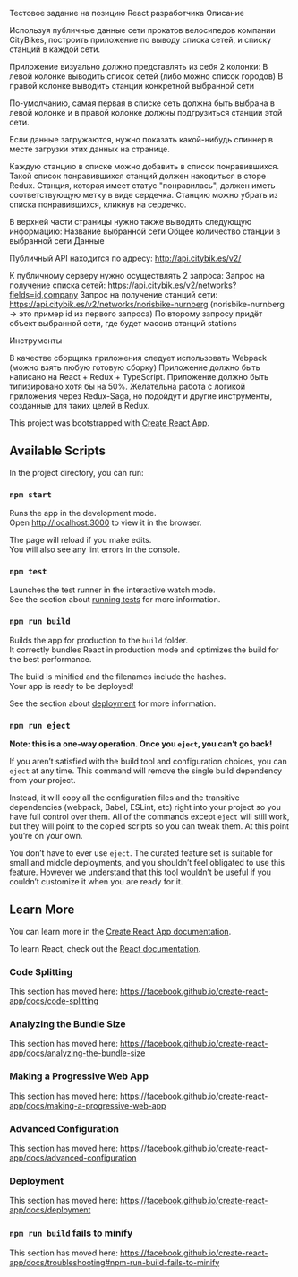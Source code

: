 Тестовое задание на позицию React разработчика
Описание

Используя публичные данные сети прокатов велосипедов компании CityBikes, построить приложение по выводу списка сетей, и списку станций в каждой сети.

Приложение визуально должно представлять из себя 2 колонки:
В левой колонке выводить список сетей (либо можно список городов)
В правой колонке выводить станции конкретной выбранной сети

По-умолчанию, самая первая в списке сеть должна быть выбрана в левой колонке и в правой колонке должны подгрузиться станции этой сети.

Если данные загружаются, нужно показать какой-нибудь спиннер в месте загрузки этих данных на странице.

Каждую станцию в списке можно добавить в список понравившихся. Такой список понравившихся станций должен находиться в сторе Redux. Станция, которая имеет статус "понравилась", должен иметь соответствующую метку в виде сердечка. Станцию можно убрать из списка понравившихся, кликнув на сердечко.

В верхней части страницы нужно также выводить следующую информацию:
Название выбранной сети
Общее количество станции в выбранной сети
Данные

Публичный API находится по адресу: http://api.citybik.es/v2/

К публичному серверу нужно осуществлять 2 запроса:
Запрос на получение списка сетей: https://api.citybik.es/v2/networks?fields=id,company
Запрос на получение станций сети: https://api.citybik.es/v2/networks/norisbike-nurnberg (norisbike-nurnberg → это пример id из первого запроса)
По второму запросу придёт объект выбранной сети, где будет массив станций stations

Инструменты

В качестве сборщика приложения следует использовать Webpack (можно взять любую готовую сборку)
Приложение должно быть написано на React + Redux + TypeScript.
Приложение должно быть типизировано хотя бы на 50%.
Желательна работа с логикой приложения через Redux-Saga, но подойдут и другие инструменты, созданные для таких целей в Redux.



This project was bootstrapped with [Create React App](https://github.com/facebook/create-react-app).

## Available Scripts

In the project directory, you can run:

### `npm start`

Runs the app in the development mode.<br />
Open [http://localhost:3000](http://localhost:3000) to view it in the browser.

The page will reload if you make edits.<br />
You will also see any lint errors in the console.

### `npm test`

Launches the test runner in the interactive watch mode.<br />
See the section about [running tests](https://facebook.github.io/create-react-app/docs/running-tests) for more information.

### `npm run build`

Builds the app for production to the `build` folder.<br />
It correctly bundles React in production mode and optimizes the build for the best performance.

The build is minified and the filenames include the hashes.<br />
Your app is ready to be deployed!

See the section about [deployment](https://facebook.github.io/create-react-app/docs/deployment) for more information.

### `npm run eject`

**Note: this is a one-way operation. Once you `eject`, you can’t go back!**

If you aren’t satisfied with the build tool and configuration choices, you can `eject` at any time. This command will remove the single build dependency from your project.

Instead, it will copy all the configuration files and the transitive dependencies (webpack, Babel, ESLint, etc) right into your project so you have full control over them. All of the commands except `eject` will still work, but they will point to the copied scripts so you can tweak them. At this point you’re on your own.

You don’t have to ever use `eject`. The curated feature set is suitable for small and middle deployments, and you shouldn’t feel obligated to use this feature. However we understand that this tool wouldn’t be useful if you couldn’t customize it when you are ready for it.

## Learn More

You can learn more in the [Create React App documentation](https://facebook.github.io/create-react-app/docs/getting-started).

To learn React, check out the [React documentation](https://reactjs.org/).

### Code Splitting

This section has moved here: https://facebook.github.io/create-react-app/docs/code-splitting

### Analyzing the Bundle Size

This section has moved here: https://facebook.github.io/create-react-app/docs/analyzing-the-bundle-size

### Making a Progressive Web App

This section has moved here: https://facebook.github.io/create-react-app/docs/making-a-progressive-web-app

### Advanced Configuration

This section has moved here: https://facebook.github.io/create-react-app/docs/advanced-configuration

### Deployment

This section has moved here: https://facebook.github.io/create-react-app/docs/deployment

### `npm run build` fails to minify

This section has moved here: https://facebook.github.io/create-react-app/docs/troubleshooting#npm-run-build-fails-to-minify
